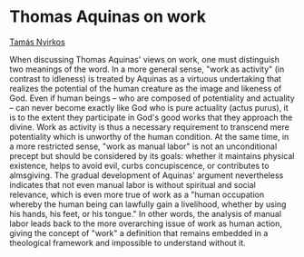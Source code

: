 # Thomas Aquinas on work

[Tamás Nyirkos](../bios/nyirkos.md)

When discussing Thomas Aquinas' views on work, one must distinguish two meanings of the word. In
a more general sense, "work as activity" (in contrast to idleness) is treated by Aquinas as a virtuous
undertaking that realizes the potential of the human creature as the image and likeness of God. Even
if human beings – who are composed of potentiality and actuality – can never become exactly like
God who is pure actuality (actus purus), it is to the extent they participate in God's good works that
they approach the divine. Work as activity is thus a necessary requirement to transcend mere
potentiality which is unworthy of the human condition. At the same time, in a more restricted sense,
"work as manual labor" is not an unconditional precept but should be considered by its goals:
whether it maintains physical existence, helps to avoid evil, curbs concupiscence, or contributes to
almsgiving. The gradual development of Aquinas' argument nevertheless indicates that not even
manual labor is without spiritual and social relevance, which is even more true of work as a "human
occupation whereby the human being can lawfully gain a livelihood, whether by using his hands, his
feet, or his tongue." In other words, the analysis of manual labor leads back to the more overarching
issue of work as human action, giving the concept of "work" a definition that remains embedded in a
theological framework and impossible to understand without it.
